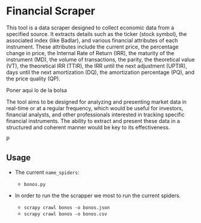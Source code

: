 

# Financial Scraper


This tool is a data scraper designed to collect economic data from a specified source. It extracts details such as the ticker (stock symbol), the associated index (like Badlar), and various financial attributes of each instrument. These attributes include the current price, the percentage change in price, the Internal Rate of Return (IRR), the maturity of the instrument (MD), the volume of transactions, the parity, the theoretical value (VT), the theoretical IRR (TTIR), the IRR until the next adjustment (UPTIR), days until the next amortization (DQ), the amortization percentage (PQ), and the price quality (QP).


Poner aqui lo de la bolsa

The tool aims to be designed for analyzing and presenting market data in real-time or at a regular frequency, which would be useful for investors, financial analysts, and other professionals interested in tracking specific financial instruments. The ability to extract and present these data in a structured and coherent manner would be key to its effectiveness.

P



## Usage

- The current `name_spiders`:

  - `bonos.py`


- In order to run the the scrapper we most to run the current spiders.

  - `scrapy crawl bonos -o bonos.json`
  - `scrapy crawl bonos -o bonos.csv`

